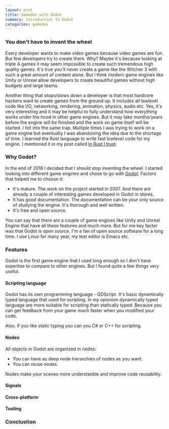 ```yaml
---
layout: post
title: Gamedev with Godot
summary: Introduction to Godot
categories: gamedev
---
```


### You don't have to invent the wheel

Every developer wants to make video games because video games are fun. But few developers try to create them. Why? Maybe it's because looking at triple A games it may seem impossible to create such tremendous high quality games. It's true you'll never create a game like the Witcher 3 with such a great amount of content alone. But I think modern game engines like Unity or Unreal allow developers to create beautiful games without high budgets and large teams.

Another thing that stops/slows down a developer is that most hardcore hackers want to create games from the ground up. It includes all lowlevel code like I/O, networking, rendering, animation, physics, audio etc. Yes, it's very interesting and it may be helpful to fully understand how everything works under the hood in other game engines. But it may take months/years before the engine will be finished and the work on game itself will be started. I fell into the same trap. Multiple times I was trying to work on a game engine but eventually I was abandoning the idea due to the shortage of time. I learned the Rust language to write fast lowlevel code for my engine. I mentioned it in my post called [In Rust I trust](https://www.badykov.com/rust/2018/01/28/in-rust-i-trust/).

### Why Godot?

In the end of 2018 I decided that I should stop inventing the wheel. I started looking into different game engines and chose to go with [Godot](https://godotengine.org/). Factors that helped me to choose it:

- It's mature. The work on the project started in 2007. And there are already a couple of interesting games developed in Godot in stores.
- It has good documentation. The documentation can be your only source of studying the engine. It's thorough and well written.
- It's free and open source.

You can say that there are a couple of game engines like Unity and Unreal Engine that have all these features and much more. But for me key factor was that Godot is open source. I'm a fan of open source software for a long time. I use Linux for many year, my text editor is Emacs etc.

### Features

Godot is the first game engine that I used long enough so I don't have expertise to compare to other engines. But I found quite a few things very useful.

#### Scripting language

Godot has its own programming language - GDScript. It's basic dynamically typed language that used for scripting. In my opionion dynamically typed language are more suitable for scripting than statically typed. Because you can get feedback from your game much faster when you modified your code.

Also, if you like static typing you can you C# or C++ for scripting.

#### Nodes

All objects in Godot are organized in nodes:

- You can have as deep node hierarchies of nodes as you want.
- You can reuse nodes.

Nodes make your scenes more understanble and improve code reusability.

#### Signals

#### Cross-platform

#### Tooling

### Conclustion
